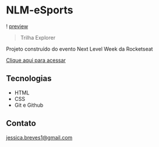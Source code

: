# NLM-eSports

! [preview](./.github/preview.png)  

> Trilha Explorer

Projeto construído do evento Next Level Week da Rocketseat

[Clique aqui para acessar](https://jessicabreves.github.io/NLM-eSports)


## Tecnologias

- HTML
- CSS
- Git e Github

## Contato

jessica.breves1@gmail.com
